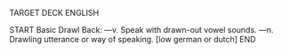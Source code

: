 TARGET DECK
ENGLISH

START
Basic
Drawl
Back: —v. Speak with drawn-out vowel sounds. —n. Drawling utterance or way of speaking. [low german or dutch]
END
